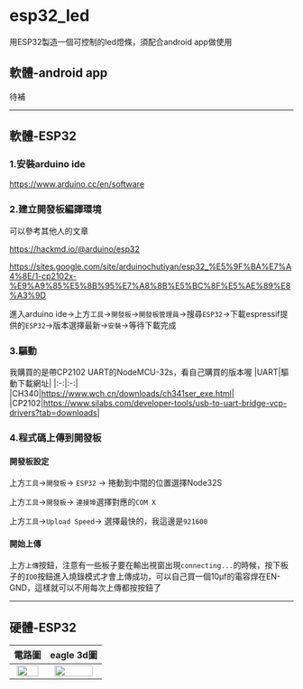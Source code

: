 # esp32_led
用ESP32製造一個可控制的led燈條，須配合android app做使用

## 軟體-android app

待補

---

## 軟體-ESP32

### 1.安裝arduino ide

https://www.arduino.cc/en/software

### 2.建立開發板編譯環境

可以參考其他人的文章

https://hackmd.io/@arduino/esp32

https://sites.google.com/site/arduinochutiyan/esp32_%E5%9F%BA%E7%A4%8E/1-cp2102x-%E9%A9%85%E5%8B%95%E7%A8%8B%E5%BC%8F%E5%AE%89%E8%A3%9D

進入arduino ide->上方`工具`->`開發板`->`開發板管理員`->搜尋`ESP32`->下載espressif提供的`ESP32`->版本選擇最新->`安裝`->等待下載完成

### 3.驅動
我購買的是帶CP2102 UART的NodeMCU-32s，看自己購買的版本喔
|UART|驅動下載網址|
|:-:|:-:|
|CH340|https://www.wch.cn/downloads/ch341ser_exe.html|
|CP2102|https://www.silabs.com/developer-tools/usb-to-uart-bridge-vcp-drivers?tab=downloads|

### 4.程式碼上傳到開發板

#### 開發板設定

上方`工具`->`開發板`-> `ESP32` -> 捲動到中間的位置選擇Node32S

上方`工具`->`開發板`-> `連接埠`選擇對應的`COM X`

上方`工具`->`Upload Speed`-> 選擇最快的，我這邊是`921600`

#### 開始上傳

上方`上傳`按鈕，注意有一些板子要在輸出視窗出現`connecting...`的時候，按下板子的`IO0`按鈕進入燒錄模式才會上傳成功，可以自己買一個10µf的電容焊在EN-GND，這樣就可以不用每次上傳都按按鈕了

---

## 硬體-ESP32

|電路圖|eagle 3d圖|
|:-:|:-:|
|<img src="https://user-images.githubusercontent.com/24865458/209184921-fefda4e8-f83a-4ead-a8e7-ffb5af8c9ecd.png" width="90%">|<img src="https://user-images.githubusercontent.com/24865458/209185310-f2b804c0-40cb-456e-8bad-e8ba2a46cf84.png" width="90%">|
